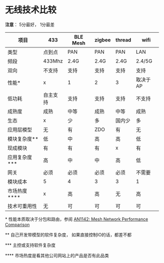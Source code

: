 # 无线技术比较

**注意**： 5分最好， 1分最差

| 项目 | 433 | BLE Mesh | zigbee | thread | wifi |
| ---- | --- | -------- | ------ | ------ | ---- |
| 类型 | 点到点 | PAN | PAN | PAN | LAN |
| 频段 | 433Mhz | 2.4G | 2.4G | 2.4G | 2.4/5G|
| 双向 | 不支持 | 支持 | 支持 | 支持 | 支持 |
| 性能* | x     | 1    | 2    | 3    | 取决于AP |
| 低功耗 | 自主支持 | 支持 | 支持 | 支持 | 不支持 |
| 成熟度 | 成熟 | 中等 | 成熟 | 中等 | 成熟 |
| 生态   | x    | 少   | 多   | 国内少 | 多 |
| 应用层模型 | 无 | 有   | ZDO   | 有   | 无 |
| 模块复杂度** | 低 | 中 | 高 | 高 | 低 |
| 现成模块   | 有 | 有 | 有 | x | 有 |
| 应用复杂度*** | 高 | 中 | 中 | 高 | 低 |
| 网关 | 必须 | 必须 | 必须 | 必须 | 不需要 |
| 模块成本   | 5  | 4 | 3 | 3 | 1 |
| 市场热度**** | x | 高 | 高 | 无 | 高 |
| 技术可重用性 | 无 | 可 | 可 | 可 | 可 |

\* 性能本质取决于分包和路由，参阅 [AN1142: Mesh Network Performance
Comparison](https://www.silabs.com/documents/public/application-notes/an1142-mesh-network-performance-comparison.pdf)

** 自己开发带模型的软件复杂度， 如果直接控制IO的话，都差不都

*** 主控或支持软件复杂度

**** 市场热度是看其他公司网站上的产品是否有此品类

